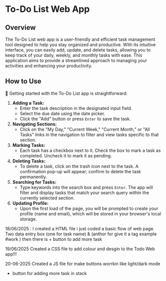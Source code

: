 # To-Do List Web App

## Overview

The To-Do List web app is a user-friendly and efficient task management tool designed to help you stay organized and productive. With its intuitive interface, you can easily add, update, and delete tasks, allowing you to keep track of your daily, weekly, and monthly tasks with ease. This application aims to provide a streamlined approach to managing your activities and enhancing your productivity.

## How to Use

📖 Getting started with the To-Do List app is straightforward:

1.  **Adding a Task:**
    * Enter the task description in the designated input field.
    * Select the due date using the date picker.
    * Click the "Add" button or press `Enter` to save the task.
2.  **Navigating Sections:**
    * Click on the "My Day," "Current Week," "Current Month," or "All Tasks" links in the navigation to filter and view tasks specific to that section.
3.  **Marking Tasks:**
    * Each task has a checkbox next to it. Check the box to mark a task as completed. Uncheck it to mark it as pending.
4.  **Deleting Tasks:**
    * To delete a task, click on the trash icon next to the task. A confirmation pop-up will appear; confirm to delete the task permanently.
5.  **Searching for Tasks:**
    * Type keywords into the search box and press `Enter`. The app will filter and display tasks that match your search query within the currently selected section.
6.  **Updating Profile:**
    * Upon the first load of the page, you will be prompted to create your profile (name and email), which will be stored in your browser's local storage.


18/06/2025 :
I created a HTML file i just coded a basic flow of web page.
Two data entry box (one for task name) & (anthor for give it a tag example #work )
then there is + button to add more task


19/06/2025
Created a CSS file to add colour and desgin to the Todo Web app!!!


20-06-2025
Created a JS file for make buttons worrkin like light/dark mode 
+ button for adding more task in stack
